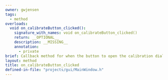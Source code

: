 ```yaml
---
owner: gwjensen
tags:
  - method
overloads:
  void on_calibrateButton_clicked():
    signature_with_names: void on_calibrateButton_clicked()
    return: __OPTIONAL__
    description: __MISSING__
    annotation:
      - private
brief: Callback method for when the button to open the calibration dialog has been clicked by the user.
layout: method
title: on_calibrateButton_clicked
defined-in-file: "projects/gui/MainWindow.h"
---
```

